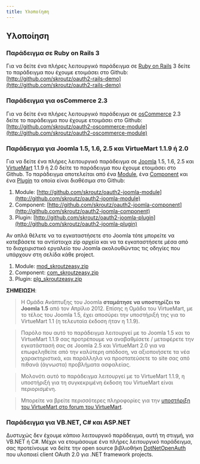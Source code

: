 ```yaml
---
title: Υλοποίηση 
---
```


## Υλοποίηση ##

### Παράδειγμα σε Ruby on Rails 3 ###

Για να δείτε ένα πλήρες λειτουργικό παράδειγμα σε [Ruby on Rails](http://rubyonrails.org) 3 δείτε το παράδειγμα που έχουμε ετοιμάσει στο Github:
[http://github.com/skroutz/oauth2-rails-demo](http://github.com/skroutz/oauth2-rails-demo)

### Παράδειγμα για osCommerce 2.3 ###

Για να δείτε ένα πλήρες λειτουργικό παράδειγμα σε [osCommerce](http://www.oscommerce.com) 2.3 δείτε το παράδειγμα που έχουμε ετοιμάσει στο Github:
[http://github.com/skroutz/oauth2-oscommerce-module](http://github.com/skroutz/oauth2-oscommerce-module)

### Παράδειγμα για Joomla 1.5, 1.6, 2.5 και VirtueMart 1.1.9 ή 2.0 ###

Για να δείτε ένα πλήρες λειτουργικό παράδειγμα σε [Joomla](http://www.joomla.org) 1.5, 1.6, 2.5 και [VirtueMart](http://virtuemart.net) 1.1.9 ή 2.0 δείτε το παράδειγμα που έχουμε ετοιμάσει στο Github. Το παράδειγμα αποτελείται από ένα [Module](http://docs.joomla.org/Module), ένα [Component](http://docs.joomla.org/Component) και ένα [Plugin](http://docs.joomla.org/Plugin) τα οποία είναι διαθέσιμα στο Github:

 1. Module: [http://github.com/skroutz/oauth2-joomla-module](http://github.com/skroutz/oauth2-joomla-module)
 2. Component: [http://github.com/skroutz/oauth2-joomla-component](http://github.com/skroutz/oauth2-joomla-component)
 3. Plugin: [http://github.com/skroutz/oauth2-joomla-plugin](http://github.com/skroutz/oauth2-joomla-plugin)

Αν απλά θέλετε να τα εγκαταστήσετε στο Joomla τότε μπορείτε να κατεβάσετε τα αντίστοιχα zip αρχεία και να τα εγκαταστήσετε μέσα από το διαχειριστικό εργαλείο του Joomla ακολουθώντας τις οδηγίες που υπάρχουν στη σελίδα κάθε project.

 1. Module: [mod_skroutzeasy.zip](https://github.com/skroutz/oauth2-joomla-module/releases/latest)
 2. Component: [com_skroutzeasy.zip](https://github.com/skroutz/oauth2-joomla-component/releases/latest)
 3. Plugin: [plg_skroutzeasy.zip](https://github.com/skroutz/oauth2-joomla-plugin/releases/latest)

**ΣΗΜΕΙΩΣΗ**:

> Η Ομάδα Ανάπτυξης του Joomla **σταμάτησε να υποστηρίζει το Joomla 1.5** από τον Απρίλιο 2012. Επίσης η Ομάδα του VirtueMart, με το τέλος του Joomla 1.5, έχει αποσύρει την υποστήριξή της για το VirtueMart 1.1
(η τελευταία έκδοση ήταν η 1.1.9).

> Παρόλο που αυτό το παράδειγμα λειτουργεί με το Joomla 1.5 και το VirtueMart 1.1.9 σας προτρέπουμε να αναβαθμίσετε / μεταφέρετε την εγκατάστασή σας σε Joomla 2.5 και VirtueMart 2.0 για να επωφεληθείτε από την καλύτερη απόδοση, να αξιοποιήσετε τα νέα χαρακτηριστικά, και παράλληλα να προστατεύσετε το site σας από πιθανά (άγνωστα) προβλήματα ασφαλείας.

> Μολονότι αυτό το παράδειγμα λειτουργεί με το VirtueMart 1.1.9, η υποστήριξή για τη συγκεκριμένη έκδοση του VirtueMart είναι περιορισμένη.

> Μπορείτε να βρείτε περισσότερες πληροφορίες για την [υποστήριξη του VirtueMart στo forum του VirtueMart](http://forum.virtuemart.net/index.php?topic=109098.0).

### Παράδειγμα για VB.NET, C# και ASP.NET ###

Δυστυχώς δεν έχουμε κάποιο λειτουργικό παράδειγμα, αυτή τη στιγμή, για VB.NET ή C#. Μέχρι να ετοιμάσουμε ένα πλήρες λειτουργικό παράδειγμα, σας προτείνουμε να δείτε την open source βιβλιοθήκη [DotNetOpenAuth](http://www.dotnetopenauth.net/) που υλοποιεί client OAuth 2.0 για .NET framework projects.
